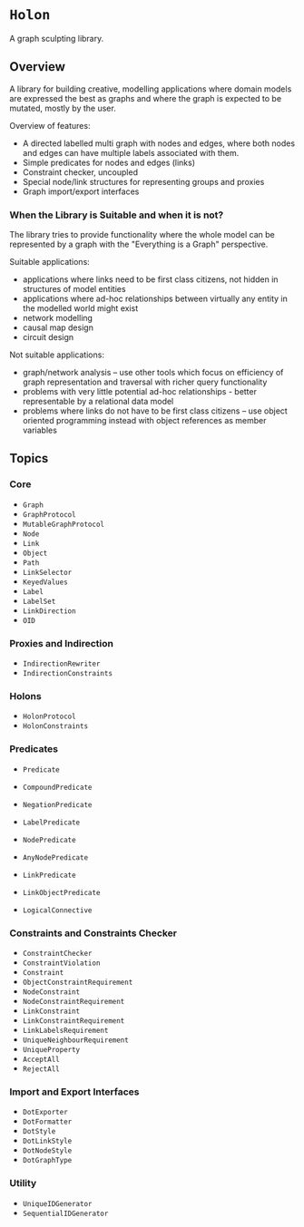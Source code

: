 # ``Holon``

A graph sculpting library.

## Overview

A library for building creative, modelling applications where domain models are
expressed the best as graphs and where the graph is expected to be mutated,
mostly by the user.

Overview of features:

- A directed labelled multi graph with nodes and edges, where both nodes and 
  edges can have multiple labels associated with them.
- Simple predicates for nodes and edges (links)
- Constraint checker, uncoupled
- Special node/link structures for representing groups and proxies
- Graph import/export interfaces

### When the Library is Suitable and when it is not?

The library tries to provide functionality where the whole model can be
represented by a graph with the "Everything is a Graph" perspective.

Suitable applications:

- applications where links need to be first class citizens, not hidden in
  structures of model entities
- applications where ad-hoc relationships between virtually any entity in
  the modelled world might exist
- network modelling
- causal map design
- circuit design

Not suitable applications:

- graph/network analysis – use other tools which focus on efficiency of graph
  representation and traversal with richer query functionality
- problems with very little potential ad-hoc relationships - better
  representable by a relational data model
- problems where links do not have to be first class citizens – use
  object oriented programming instead with object references as member
  variables

## Topics

### Core

- ``Graph``
- ``GraphProtocol``
- ``MutableGraphProtocol``
- ``Node``
- ``Link``
- ``Object``
- ``Path``
- ``LinkSelector``
- ``KeyedValues``
- ``Label``
- ``LabelSet``
- ``LinkDirection``
- ``OID``


### Proxies and Indirection

- ``IndirectionRewriter``
- ``IndirectionConstraints``


### Holons

- ``HolonProtocol``
- ``HolonConstraints``


### Predicates

- ``Predicate``
- ``CompoundPredicate``
- ``NegationPredicate``

- ``LabelPredicate``

- ``NodePredicate``
- ``AnyNodePredicate``

- ``LinkPredicate``
- ``LinkObjectPredicate``

- ``LogicalConnective``

### Constraints and Constraints Checker

- ``ConstraintChecker``
- ``ConstraintViolation``
- ``Constraint``
- ``ObjectConstraintRequirement``
- ``NodeConstraint``
- ``NodeConstraintRequirement``
- ``LinkConstraint``
- ``LinkConstraintRequirement``
- ``LinkLabelsRequirement``
- ``UniqueNeighbourRequirement``
- ``UniqueProperty``
- ``AcceptAll``
- ``RejectAll``

### Import and Export Interfaces

- ``DotExporter``
- ``DotFormatter``
- ``DotStyle``
- ``DotLinkStyle``
- ``DotNodeStyle``
- ``DotGraphType``


### Utility

- ``UniqueIDGenerator``
- ``SequentialIDGenerator``


